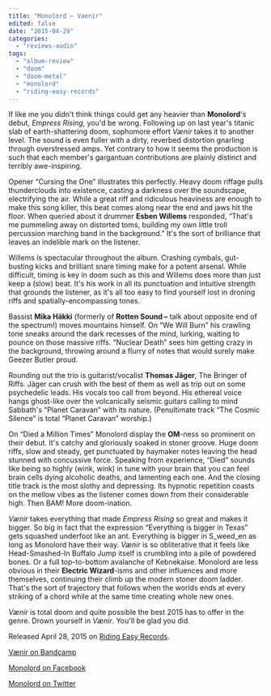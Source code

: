 ```yaml
---
title: "Monolord – Vaenir"
edited: false
date: "2015-04-29"
categories:
  - "reviews-audio"
tags:
  - "album-review"
  - "doom"
  - "doom-metal"
  - "monolord"
  - "riding-easy-records"
---
```


If like me you didn't think things could get any heavier than **Monolord**'s debut, _Empress Rising_, you'd be wrong. Following up on last year's titanic slab of earth-shattering doom, sophomore effort _Vænir_ takes it to another level. The sound is even fuller with a dirty, reverbed distortion gnarling through overstressed amps. Yet contrary to how it seems the production is such that each member's gargantuan contributions are plainly distinct and terribly awe-inspiring.

Opener “Cursing the One” illustrates this perfectly. Heavy doom riffage pulls thunderclouds into existence, casting a darkness over the soundscape, electrifying the air. While a great riff and ridiculous heaviness are enough to make this song killer, this beat comes along near the end and jaws hit the floor. When queried about it drummer **Esben Willems** responded, “That's me pummeling away on distorted toms, building my own little troll percussion marching band in the background.” It's the sort of brilliance that leaves an indelible mark on the listener.

Willems is spectacular throughout the album. Crashing cymbals, gut-busting kicks and brilliant snare timing make for a potent arsenal. While difficult, timing is key in doom such as this and Willems does more than just keep a (slow) beat. It's his work in all its punctuation and intuitive strength that grounds the listener, as it's all too easy to find yourself lost in droning riffs and spatially-encompassing tones.

Bassist **Mika Häkki** (formerly of **Rotten Sound –** talk about opposite end of the spectrum!) moves mountains himself. On “We Will Burn” his crawling tone sneaks around the dark recesses of the mind, lurking, waiting to pounce on those massive riffs. “Nuclear Death” sees him getting crazy in the background, throwing around a flurry of notes that would surely make Geezer Butler proud.

Rounding out the trio is guitarist/vocalist **Thomas Jäger**, The Bringer of Riffs. Jäger can crush with the best of them as well as trip out on some psychedelic leads. His vocals too call from beyond. His ethereal voice hangs ghost-like over the volcanically seismic guitars calling to mind Sabbath's “Planet Caravan” with its nature. (Penultimate track “The Cosmic Silence” is total “Planet Caravan” worship.)

On “Died a Million Times” Monolord display the **OM**\-ness so prominent on their debut. It's catchy and gloriously soaked in stoner groove. Huge doom riffs, slow and steady, get punctuated by haymaker notes leaving the head stunned with concussive force. Speaking from experience, “Died” sounds like being so highly (wink, wink) in tune with your brain that you can feel brain cells dying alcoholic deaths, and lamenting each one. And the closing title track is the most slothy and depressing. Its hypnotic repetition coasts on the mellow vibes as the listener comes down from their considerable high. Then BAM! More doom-ination.

_Vænir_ takes everything that made _Empress Rising_ so great and makes it bigger. So big in fact that the expression “Everything is bigger in Texas” gets squashed underfoot like an ant. Everything is bigger in S_weed_en as long as Monolord have their way. _Vænir_ is so obliterative that it feels like Head-Smashed-In Buffalo Jump itself is crumbling into a pile of powdered bones. Or a full top-to-bottom avalanche of Kebnekaise. Monolord are less obvious in their **Electric Wizard**\-isms and other influences and more themselves, continuing their climb up the modern stoner doom ladder. That's the sort of trajectory that follows when the worlds ends at every striking of a chord while at the same time creating whole new ones.

_Vænir_ is total doom and quite possible the best 2015 has to offer in the genre. Drown yourself in _Vænir_. You'll be glad you did.

Released April 28, 2015 on [Riding Easy Records](http://www.easyriderrecords.com/).

[Vænir on Bandcamp](https://monolord.bandcamp.com/album/v-nir)

[Monolord on Facebook](https://www.facebook.com/monolordsweden?fref=ts)

[Monolord on Twitter](https://twitter.com/MonolordSweden)
